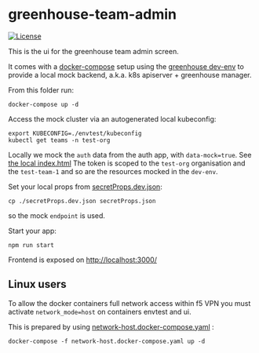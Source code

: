 # greenhouse-team-admin

[![License](https://img.shields.io/badge/License-Apache%202.0-blue.svg)](LICENSE)

This is the ui for the greenhouse team admin screen.

It comes with a [docker-compose](https://github.com/docker/compose) setup using the [greenhouse dev-env](https://github.com/cloudoperators/greenhouse-extensions/tree/main/dev-env) to provide a local mock backend, a.k.a. k8s apiserver + greenhouse manager.

From this folder run:

```
docker-compose up -d
```

Access the mock cluster via an autogenerated local kubeconfig:

```
export KUBECONFIG=./envtest/kubeconfig
kubectl get teams -n test-org
```

Locally we mock the `auth` data from the auth app, with `data-mock=true`. See [the local index.html](./public/index.html)
The token is scoped to the `test-org` organisation and the `test-team-1` and so are the resources mocked in the `dev-env`.

Set your local props from [secretProps.dev.json](./secretProps.dev.json):

```
cp ./secretProps.dev.json secretProps.json
```

so the mock `endpoint` is used.

Start your app:

```
npm run start
```

Frontend is exposed on [http://localhost:3000/](http://localhost:3000/)

## Linux users

To allow the docker containers full network access within f5 VPN you must activate `network_mode=host` on containers envtest and ui.

This is prepared by using [network-host.docker-compose.yaml](./network-host.docker-compose.yml) :

```
docker-compose -f network-host.docker-compose.yaml up -d
```
